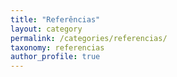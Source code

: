```yaml
---
title: "Referências"
layout: category
permalink: /categories/referencias/
taxonomy: referencias
author_profile: true
---
```

